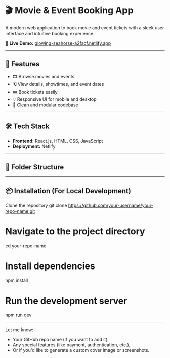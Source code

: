 # 🎬 Movie & Event Booking App

A modern web application to book movie and event tickets with a sleek user interface and intuitive booking experience.

🚀 **Live Demo:** [glowing-seahorse-a2facf.netlify.app](https://glowing-seahorse-a2facf.netlify.app/)

---

## 📌 Features

- 🎞️ Browse movies and events
- 🗓️ View details, showtimes, and event dates
- 🎟️ Book tickets easily
- 💡 Responsive UI for mobile and desktop
- 📂 Clean and modular codebase

---

## 🛠️ Tech Stack

- **Frontend:** React.js, HTML, CSS, JavaScript
- **Deployment:** Netlify

---

## 📁 Folder Structure


---

## 📦 Installation (For Local Development)
 Clone the repository
git clone https://github.com/your-username/your-repo-name.git

# Navigate to the project directory
cd your-repo-name

# Install dependencies
npm install

# Run the development server
npm run dev



---

Let me know:
- Your GitHub repo name (if you want to add it),
- Any special features (like payment, authentication, etc.),
- Or if you'd like to generate a custom cover image or screenshots.
